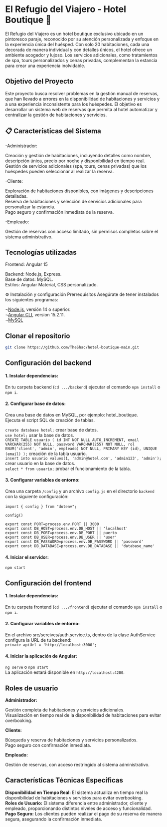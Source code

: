 # El Refugio del Viajero - Hotel Boutique 🏨

El Refugio del Viajero es un hotel boutique exclusivo ubicado en un pintoresco paraje, reconocido por su atención personalizada y enfoque en la experiencia única del huésped. Con solo 20 habitaciones, cada una decorada de manera individual y con detalles únicos, el hotel ofrece un ambiente acogedor y lujoso. Los servicios adicionales, como tratamientos de spa, tours personalizados y cenas privadas, complementan la estancia para crear una experiencia inolvidable.

## Objetivo del Proyecto

Este proyecto busca resolver problemas en la gestión manual de reservas, que han llevado a errores en la disponibilidad de habitaciones y servicios y a una experiencia inconsistente para los huéspedes. El objetivo es desarrollar un sistema web de reservas que permita al hotel automatizar y centralizar la gestión de habitaciones y servicios.

## 📋 Características del Sistema

-Administrador:

Creación y gestión de habitaciones, incluyendo detalles como nombre, descripción única, precio por noche y disponibilidad en tiempo real.<br/>
Gestión de servicios adicionales (spa, tours, cenas privadas) que los huéspedes pueden seleccionar al realizar la reserva.<br/>

-Cliente:

Exploración de habitaciones disponibles, con imágenes y descripciones detalladas.<br/>
Reserva de habitaciones y selección de servicios adicionales para personalizar la estancia.<br/>
Pago seguro y confirmación inmediata de la reserva.<br/>

-Empleado:

Gestión de reservas con acceso limitado, sin permisos completos sobre el sistema administrativo.<br/>

## Tecnologías utilizadas
Frontend: Angular 15

Backend: Node.js, Express.<br/>
Base de datos: MySQL.<br/>
Estilos: Angular Material, CSS personalizado.<br/>

⚙️ Instalación y configuración
Prerrequisitos
Asegúrate de tener instalados los siguientes programas:

¬[Node.js](https://nodejs.org/en), versión 14 o superior.<br/>
¬[Angular CLI](https://github.com/angular/angular-cli), version 15.2.11.<br/>
¬[MySQL](https://www.mysql.com)<br/>

## Clonar el repositorio

```bash
git clone https://github.com/TheShac/hotel-boutique-main.git
```

## Configuración del backend

#### 1. Instalar dependencias:
En tu carpeta backend (`cd .../backend`) ejecutar el comando `npm install` o `npm i`.

#### 2. Configurar base de datos:

Crea una base de datos en MySQL, por ejemplo: hotel_boutique.<br/>
Ejecuta el script SQL de creación de tablas.<br/>

`create database hotel;` crear base de datos.<br/>
`use hotel;` usar la base de datos.<br/>
`CREATE TABLE usuario
(
  id INT NOT NULL AUTO_INCREMENT,
  email VARCHAR(255) NOT NULL,
  password VARCHAR(255) NOT NULL,
  rol ENUM('client', 'admin', empleado) NOT NULL,
  PRIMARY KEY (id),
  UNIQUE (email)
);` creación de la tabla usuario.<br/>
`insert into usuario values(1, 'admin@hotel.com', 'admin123', 'admin');` crear usuario en la base de datos.<br/>
`select * from usuario;` probar el funcionamiento de la tabla.<br/>

#### 3. Configurar variables de entorno:

Crea una carpeta `/config` y un archivo `config.js` en el directorio `backend` con la siguiente configuración:<br/><br/>
`import { config } from "dotenv";`<br/>

`config()`<br/>

`export const PORT=process.env.PORT || 3000`<br/>
`export const DB_HOST=process.env.DB_HOST || 'localhost'`<br/>
`export const DB_PORT=process.env.DB_PORT || puerto`<br/>
`export const DB_USER=process.env.DB_USER || 'user'`<br/>
`export const DB_PASSWORD=process.env.DB_PASSWORD || 'password'`<br/>
`export const DB_DATABASE=process.env.DB_DATABASE || 'database_name'`<br/>

#### 4. Iniciar el servidor:

`npm start`<br/>

## Configuración del frontend
#### 1. Instalar dependencias:
En tu carpeta frontend (`cd .../frontend`) ejecutar el comando `npm install` o `npm i`.<br/>

#### 2. Configurar variables de entorno:
En el archivo src/sercives/auth.service.ts, dentro de la clase AuthService configura la URL de tu backend:<br/>
`private apiUrl = 'http://localhost:3000';`<br/>

#### 4. Iniciar la aplicación de Angular:
`ng serve` o `npm start` </br>
La aplicación estará disponible en `http://localhost:4200`.<br/>
## Roles de usuario
<strong>Administrador:</strong><br/>

Gestión completa de habitaciones y servicios adicionales.<br/>
Visualización en tiempo real de la disponibilidad de habitaciones para evitar overbooking.<br/>

<strong>Cliente:</strong><br/>

Búsqueda y reserva de habitaciones y servicios personalizados.<br/>
Pago seguro con confirmación inmediata.<br/>

<strong>Empleado:</strong><br/>

Gestión de reservas, con acceso restringido al sistema administrativo.<br/>
## Características Técnicas Específicas
<strong>Disponibilidad en Tiempo Real:</strong> El sistema actualiza en tiempo real la disponibilidad de habitaciones y servicios para evitar overbooking.<br/>
<strong>Roles de Usuario:</strong> El sistema diferencia entre administrador, cliente y empleado, proporcionando distintos niveles de acceso y funcionalidad.<br/>
<strong>Pago Seguro:</strong> Los clientes pueden realizar el pago de su reserva de manera segura, asegurando la confirmación inmediata.<br/>
